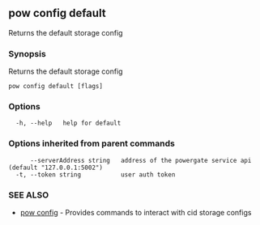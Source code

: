 ## pow config default

Returns the default storage config

### Synopsis

Returns the default storage config

```
pow config default [flags]
```

### Options

```
  -h, --help   help for default
```

### Options inherited from parent commands

```
      --serverAddress string   address of the powergate service api (default "127.0.0.1:5002")
  -t, --token string           user auth token
```

### SEE ALSO

* [pow config](pow_config.md)	 - Provides commands to interact with cid storage configs

